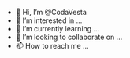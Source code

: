 - 👋 Hi, I’m @CodaVesta
- 👀 I’m interested in ...
- 🌱 I’m currently learning ...
- 💞️ I’m looking to collaborate on ...
- 📫 How to reach me ...

<!---
CodaVesta/CodaVesta is a ✨ special ✨ repository because its `README.md` (this file) appears on your GitHub profile.
You can click the Preview link to take a look at your changes.
--->

